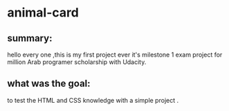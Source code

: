 # animal-card

## summary:
 hello every one  ,this is my first project ever
it's milestone 1 exam project for million Arab programer scholarship with Udacity.

## what was the goal:
to test the HTML and CSS knowledge with a simple project .

